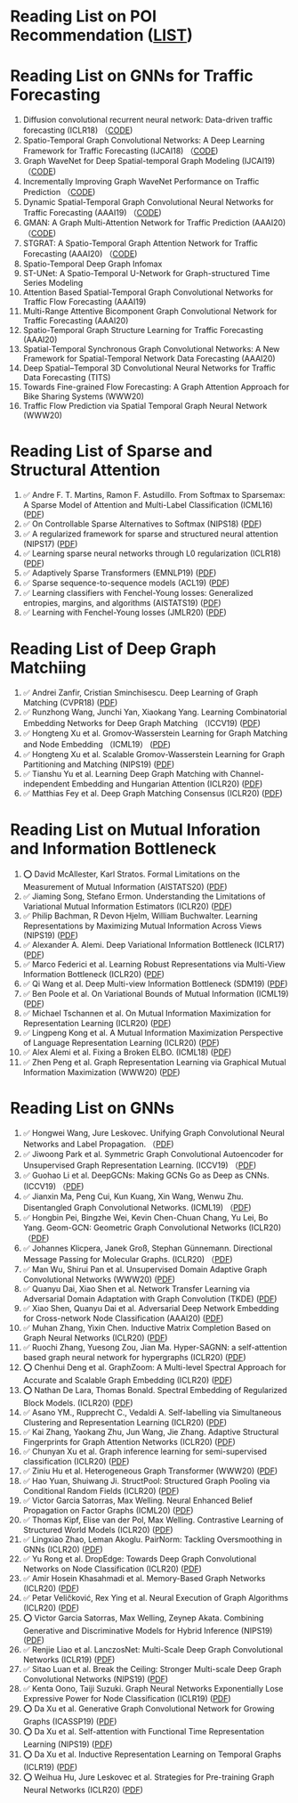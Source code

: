 # Reading List on POI Recommendation ([LIST](https://github.com/DeepGraphLearning/RecommenderSystems/blob/master/readingList.md))

# Reading List on GNNs for Traffic Forecasting
1. Diffusion convolutional recurrent neural network: Data-driven traffic forecasting (ICLR18) （[CODE](https://github.com/liyaguang/DCRNN)) 
1. Spatio-Temporal Graph Convolutional Networks: A Deep Learning Framework for Traffic Forecasting (IJCAI18) （[CODE](https://github.com/VeritasYin/STGCN_IJCAI-18))
1. Graph WaveNet for Deep Spatial-temporal Graph Modeling (IJCAI19) （[CODE](https://github.com/nnzhan/Graph-WaveNet))
1. Incrementally Improving Graph WaveNet Performance on Traffic Prediction （[CODE](https://github.com/sshleifer/Graph-WaveNet))	
1. Dynamic Spatial-Temporal Graph Convolutional Neural Networks for Traffic Forecasting (AAAI19) （[CODE]())
1. GMAN: A Graph Multi-Attention Network for Traffic Prediction (AAAI20) （[CODE](https://github.com/zhengchuanpan/GMAN))
1. STGRAT: A Spatio-Temporal Graph Attention Network for Traffic Forecasting (AAAI20) （[CODE]())
1. Spatio-Temporal Deep Graph Infomax 
1. ST-UNet: A Spatio-Temporal U-Network for Graph-structured Time Series Modeling
1. Attention Based Spatial-Temporal Graph Convolutional Networks for Traffic Flow Forecasting (AAAI19)
1. Multi-Range Attentive Bicomponent Graph Convolutional Network for Traffic Forecasting (AAAI20)
1. Spatio-Temporal Graph Structure Learning for Traffic Forecasting (AAAI20)
1. Spatial-Temporal Synchronous Graph Convolutional Networks: A New Framework for Spatial-Temporal Network Data Forecasting (AAAI20)
1. Deep Spatial–Temporal 3D Convolutional Neural Networks for Traffic Data Forecasting (TITS)
1. Towards Fine-grained Flow Forecasting: A Graph Attention Approach for Bike Sharing Systems (WWW20)
1. Traffic Flow Prediction via Spatial Temporal Graph Neural Network (WWW20)

# Reading List of Sparse and Structural Attention
1. :white_check_mark: Andre F. T. Martins, Ramon F. Astudillo.  From Softmax to Sparsemax: A Sparse Model of Attention and Multi-Label Classification (ICML16) ([PDF](https://arxiv.org/pdf/1602.02068.pdf))
1. :white_check_mark: On Controllable Sparse Alternatives to Softmax (NIPS18) ([PDF](https://arxiv.org/pdf/1810.11975.pdf))
1. :white_check_mark: A regularized framework for sparse and structured neural attention (NIPS17) ([PDF](https://arxiv.org/pdf/1705.07704.pdf))
1. :white_check_mark: Learning sparse neural networks through L0 regularization (ICLR18) ([PDF](https://openreview.net/pdf?id=H1Y8hhg0b))
1. :white_check_mark: Adaptively Sparse Transformers (EMNLP19) ([PDF](https://arxiv.org/pdf/1909.00015.pdf))
1. :white_check_mark: Sparse sequence-to-sequence models (ACL19) ([PDF](https://www.aclweb.org/anthology/P19-1146.pdf))
1. :white_check_mark: Learning classifiers with Fenchel-Young losses: Generalized entropies, margins, and algorithms (AISTATS19) ([PDF](https://arxiv.org/pdf/1805.09717.pdf))
1. :white_check_mark: Learning with Fenchel-Young losses (JMLR20) ([PDF](http://jmlr.org/papers/volume21/19-021/19-021.pdf))

# Reading List of Deep Graph Matchiing
1. :white_check_mark: Andrei Zanfir, Cristian Sminchisescu. Deep Learning of Graph Matching (CVPR18) ([PDF](http://openaccess.thecvf.com/content_cvpr_2018/papers/Zanfir_Deep_Learning_of_CVPR_2018_paper.pdf))
1. :white_check_mark: Runzhong Wang, Junchi Yan, Xiaokang Yang. Learning Combinatorial Embedding Networks for Deep Graph Matching （ICCV19) ([PDF](https://arxiv.org/pdf/1904.00597.pdf))
1. :white_check_mark: Hongteng Xu et al. Gromov-Wasserstein Learning for Graph Matching and Node Embedding （ICML19） ([PDF](https://arxiv.org/pdf/1901.06003.pdf))
1. :white_check_mark: Hongteng Xu et al. Scalable Gromov-Wasserstein Learning for Graph Partitioning and Matching (NIPS19) ([PDF](https://arxiv.org/pdf/1905.07645v1.pdf))	
1. :white_check_mark: Tianshu Yu et al. Learning Deep Graph Matching with Channel-independent Embedding and Hungarian Attention (ICLR20) ([PDF](https://openreview.net/forum?id=rJgBd2NYPH))
1. :white_check_mark: Matthias Fey et al. Deep Graph Matching Consensus (ICLR20) ([PDF](https://openreview.net/forum?id=HyeJf1HKvS))

# Reading List on Mutual Inforation and Information Bottleneck
1. :o: David McAllester, Karl Stratos. Formal Limitations on the Measurement of Mutual Information (AISTATS20) ([PDF](http://www.karlstratos.com/publications/aistats20limit.pdf))
1. :white_check_mark: Jiaming Song, Stefano Ermon. Understanding the Limitations of Variational Mutual Information Estimators (ICLR20) ([PDF](https://arxiv.org/pdf/1910.06222.pdf))
1. :white_check_mark: Philip Bachman, R Devon Hjelm, William Buchwalter. Learning Representations by Maximizing Mutual Information Across Views (NIPS19) ([PDF](https://arxiv.org/pdf/1906.00910.pdf))
1. :white_check_mark: Alexander A. Alemi. Deep Variational Information Bottleneck (ICLR17) ([PDF](https://arxiv.org/pdf/1612.00410.pdf))
1. :white_check_mark: Marco Federici et al. Learning Robust Representations via Multi-View Information Bottleneck (ICLR20) ([PDF](https://openreview.net/pdf?id=B1xwcyHFDr))
1. :white_check_mark: Qi Wang et al. Deep Multi-view Information Bottleneck (SDM19) ([PDF](https://epubs.siam.org/doi/pdf/10.1137/1.9781611975673.5))
1. :white_check_mark: Ben Poole et al. On Variational Bounds of Mutual Information (ICML19) ([PDF](https://arxiv.org/pdf/1905.06922.pdf))
1. :white_check_mark: Michael Tschannen et al. On Mutual Information Maximization for Representation Learning  (ICLR20) ([PDF](https://arxiv.org/pdf/1907.13625.pdf))
1. :white_check_mark: Lingpeng Kong et al. A Mutual Information Maximization Perspective of Language Representation Learning (ICLR20) ([PDF](https://arxiv.org/pdf/1905.06922.pdf))
1. :white_check_mark: Alex Alemi et al. Fixing a Broken ELBO. (ICML18) ([PDF](https://arxiv.org/pdf/1711.00464.pdf))
1. :white_check_mark: Zhen Peng et al. Graph Representation Learning via Graphical Mutual Information Maximization (WWW20) ([PDF](https://arxiv.org/pdf/2002.01169.pdf)) 	



# Reading List on GNNs
1. :white_check_mark: Hongwei Wang, Jure Leskovec. Unifying Graph Convolutional Neural Networks and Label Propagation. （[PDF](https://arxiv.org/pdf/2002.06755.pdf))
1. :white_check_mark: Jiwoong Park et al. Symmetric Graph Convolutional Autoencoder for Unsupervised Graph Representation Learning. (ICCV19) （[PDF](https://arxiv.org/pdf/1908.02441.pdf)) 	
1. :white_check_mark: Guohao Li et al. DeepGCNs: Making GCNs Go as Deep as CNNs. (ICCV19) （[PDF](https://arxiv.org/pdf/1910.06849.pdf)) 
1. :white_check_mark: Jianxin Ma, Peng Cui, Kun Kuang, Xin Wang, Wenwu Zhu. Disentangled Graph Convolutional Networks. (ICML19) （[PDF](http://proceedings.mlr.press/v97/ma19a/ma19a.pdf)) 	
1. :white_check_mark: Hongbin Pei, Bingzhe Wei, Kevin Chen-Chuan Chang, Yu Lei, Bo Yang. Geom-GCN: Geometric Graph Convolutional Networks (ICLR20) （[PDF](https://arxiv.org/pdf/2002.05287.pdf)) 	
1. :white_check_mark: Johannes Klicpera, Janek Groß, Stephan Günnemann. Directional Message Passing for Molecular Graphs. (ICLR20) （[PDF](https://openreview.net/pdf?id=B1eWbxStPH))
1. :white_check_mark: Man Wu, Shirui Pan et al. Unsupervised Domain Adaptive Graph Convolutional Networks (WWW20) ([PDF](https://www.researchgate.net/publication/338844424_Unsupervised_Domain_Adaptive_Graph_Convolutional_Networks)) 	
1. :white_check_mark: Quanyu Dai, Xiao Shen et al. Network Transfer Learning via Adversarial Domain Adaptation with Graph Convolution (TKDE) ([PDF](https://arxiv.org/pdf/1909.01541.pdf)) 	
1. :white_check_mark: Xiao Shen, Quanyu Dai et al. Adversarial Deep Network Embedding for Cross-network Node Classification (AAAI20) ([PDF](https://arxiv.org/pdf/2002.07366.pdf)) 	
1. :white_check_mark: Muhan Zhang, Yixin Chen. Inductive Matrix Completion Based on Graph Neural Networks (ICLR20) ([PDF](https://arxiv.org/pdf/1904.12058.pdf))
1. :white_check_mark: Ruochi Zhang, Yuesong Zou, Jian Ma. Hyper-SAGNN: a self-attention based graph neural network for hypergraphs (ICLR20) ([PDF](https://arxiv.org/pdf/1911.02613.pdf))
1. :o: Chenhui Deng et al. GraphZoom: A Multi-level Spectral Approach for Accurate and Scalable Graph Embedding (ICLR20) ([PDF](https://arxiv.org/pdf/1910.02370.pdf))
1. :o: Nathan De Lara, Thomas Bonald. Spectral Embedding of Regularized Block Models. (ICLR20) ([PDF](https://arxiv.org/pdf/1912.10903.pdf))
1. :white_check_mark: Asano YM., Rupprecht C., Vedaldi A. Self-labelling via Simultaneous Clustering and Representation Learning (ICLR20) ([PDF](https://arxiv.org/pdf/1911.05371.pdf))
1. :white_check_mark: Kai Zhang, Yaokang Zhu, Jun Wang, Jie Zhang. Adaptive Structural Fingerprints for Graph Attention Networks (ICLR20) ([PDF](https://openreview.net/pdf?id=BJxWx0NYPr))
1. :white_check_mark: Chunyan Xu et al. Graph inference learning for semi-supervised classification (ICLR20) ([PDF](https://arxiv.org/pdf/2001.06137.pdf))
1. :white_check_mark: Ziniu Hu et al. Heterogeneous Graph Transformer (WWW20) ([PDF](https://arxiv.org/pdf/2003.01332.pdf))
1. :white_check_mark: Hao Yuan, Shuiwang Ji. StructPool: Structured Graph Pooling via Conditional Random Fields (ICLR20) ([PDF](https://openreview.net/pdf?id=BJxg_hVtwH))
1. :white_check_mark: Victor Garcia Satorras, Max Welling. Neural Enhanced Belief Propagation on Factor Graphs (ICML20) ([PDF](https://arxiv.org/pdf/2003.01998.pdf))
1. :white_check_mark: Thomas Kipf, Elise van der Pol, Max Welling. Contrastive Learning of Structured World Models (ICLR20) ([PDF](https://arxiv.org/pdf/1911.12247.pdf))
1. :white_check_mark: Lingxiao Zhao, Leman Akoglu. PairNorm: Tackling Oversmoothing in GNNs (ICLR20) ([PDF](https://openreview.net/pdf?id=rkecl1rtwB))
1. :white_check_mark: Yu Rong et al. DropEdge: Towards Deep Graph Convolutional Networks on Node Classification (ICLR20) ([PDF](https://arxiv.org/pdf/1907.10903.pdf))
1. :white_check_mark: Amir Hosein Khasahmadi et al. Memory-Based Graph Networks (ICLR20) ([PDF](https://arxiv.org/pdf/2002.09518.pdf))
1. :white_check_mark: Petar Veličković, Rex Ying et al. Neural Execution of Graph Algorithms (ICLR20) ([PDF](https://arxiv.org/pdf/1910.10593.pdf))
1. :o: Victor Garcia Satorras, Max Welling, Zeynep Akata. Combining Generative and Discriminative Models for Hybrid Inference (NIPS19) ([PDF](https://arxiv.org/pdf/1906.02547.pdf))
1. :white_check_mark: Renjie Liao et al. LanczosNet: Multi-Scale Deep Graph Convolutional Networks (ICLR19) ([PDF](https://arxiv.org/pdf/1901.01484.pdf))
1. :white_check_mark: Sitao Luan et al. Break the Ceiling: Stronger Multi-scale Deep Graph Convolutional Networks (NIPS19)  ([PDF](https://arxiv.org/pdf/1906.02174.pdf))
1. :white_check_mark: Kenta Oono, Taiji Suzuki. Graph Neural Networks Exponentially Lose Expressive Power for Node Classification (ICLR19) ([PDF](https://openreview.net/pdf?id=S1ldO2EFPr))
1. :o: Da Xu et al. Generative Graph Convolutional Network for Growing Graphs (ICASSP19) ([PDF](https://arxiv.org/pdf/1903.02640.pdf))
1. :o: Da Xu et al. Self-attention with Functional Time Representation Learning (NIPS19) ([PDF](https://arxiv.org/pdf/1911.12864.pdf))
1. :o: Da Xu et al. Inductive Representation Learning on Temporal Graphs (ICLR19) ([PDF](https://arxiv.org/pdf/2002.07962.pdf))
1. :o: Weihua Hu, Jure Leskovec et al. Strategies for Pre-training Graph Neural Networks (ICLR20) ([PDF](https://arxiv.org/pdf/2002.07962.pdf))
 
